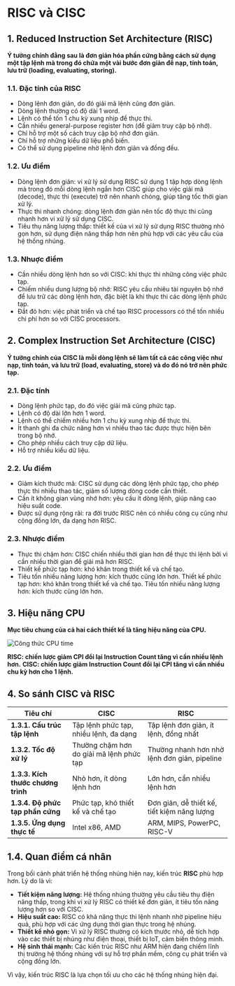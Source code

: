 # RISC và CISC

## 1. Reduced Instruction Set Architecture (RISC)

__Ý tưởng chính đằng sau là đơn giản hóa phần cứng bằng cách sử dụng một tập lệnh mà trong đó chứa một vài bước đơn giản để nạp, tính toán, lưu trữ (loading, evaluating, storing).__


### 1.1. Đặc tính của RISC

+ Dòng lệnh đơn giản, do đó giải mã lệnh cũng đơn giản.
+ Dòng lệnh thường có độ dài 1 word.
+ Lệnh có thể tốn 1 chu kỳ xung nhịp để thực thi.
+ Cần nhiều general-purpose register hơn (để giảm truy cập bộ nhớ).
+ Chỉ hỗ trợ một số cách truy cập bộ nhớ đơn giản.
+ Chỉ hỗ trợ những kiểu dữ liệu phổ biến.
+ Có thể sử dụng pipeline nhờ lệnh đơn giản và đồng đều.

### 1.2. Ưu điểm

+ Dòng lệnh đơn giản: vi xử lý sử dụng RISC sử dụng 1 tập hợp dòng lệnh mà trong đó mỗi dòng lệnh ngắn hơn CISC giúp cho việc giải mã (decode), thực thi (execute) trở nên nhanh chóng, giúp tăng tốc thời gian xử lý.
+ Thực thi nhanh chóng: dòng lệnh đơn giản nên tốc độ thực thi cũng nhanh hơn vi xử lý sử dụng CISC.
+ Tiêu thụ năng lượng thấp: thiết kế của vi xử lý sử dụng RISC thường nhỏ gọn hơn, sử dụng điện năng thấp hơn nên phù hợp với các yêu cầu của hệ thống nhúng.


### 1.3. Nhuợc điểm

+ Cần nhiều dòng lệnh hơn so với CISC: khi thực thi những công việc phức tạp.
+ Chiếm nhiều dung lượng bộ nhớ: RISC yêu cầu nhiêu tài nguyên bộ nhớ để lưu trữ các dòng lệnh hơn, đặc biệt là khi thực thi các dòng lệnh phức tạp.
+ Đắt đỏ hơn: việc phát triển và chế tạo RISC processors có thể tốn nhiều chi phí hơn so với CISC processors.

## 2. Complex Instruction Set Architecture (CISC)

__Ý tưởng chính của CISC là mỗi dòng lệnh sẽ làm tất cả các công việc như nạp, tính toán, và lưu trữ (load, evaluating, store) và do đó nó trở nên phức tạp.__

### 2.1. Đặc tính

+ Dòng lệnh phức tạp, do đó việc giải mã cũng phức tạp.
+ Lệnh có độ dài lớn hơn 1 word.
+ Lệnh có thể chiếm nhiều hơn 1 chu kỳ xung nhịp để thực thi.
+ Ít thanh ghi đa chức năng hơn vì nhiều thao tác được thực hiện bên trong bộ nhớ.
+ Cho phép nhiều cách truy cập dữ liệu.
+ Hỗ trợ nhiều kiểu dữ liệu.

### 2.2. Ưu điểm
+ Giảm kích thước mã: CISC sử dụng các dòng lệnh phức tạp, cho phép thực thi nhiều thao tác, giảm số lượng dòng code cần thiết.
+ Cần ít không gian vùng nhớ hơn: yêu cầu ít dòng lệnh, giúp nâng cao hiệu suất code.
+ Được sử dụng rộng rãi: ra đời trước RISC nên có nhiều công cụ cũng như cộng đồng lớn, đa dạng hơn RISC.

### 2.3. Nhược điểm
+ Thực thi chậm hơn: CISC chiến nhiều thời gian hơn để thực thi lệnh bởi vì cần nhiều thời gian để giải mã hơn RISC.
+ Thiết kế phức tạp hơn: khó khăn trong thiết kế và chế tạo.
+ Tiêu tốn nhiều năng lượng hơn: kích thước cũng lớn hơn.
 Thiết kế phức tạp hơn: khó khăn trong thiết kế và chế tạo.
 Tiêu tốn nhiều năng lượng hơn: kích thước cũng lớn hơn.

## 3. Hiệu năng CPU

__Mục tiêu chung của cả hai cách thiết kế là tăng hiệu năng của CPU.__

![Công thức CPU time](https://media.geeksforgeeks.org/wp-content/uploads/Screenshot-210.png)

__RISC: chiến lược giảm CPI đổi lại Instruction Count tăng vì cần nhiều lệnh hơn.__
__CISC: chiến lược giảm Instruction Count đổi lại CPI tăng vì cần nhiều chu kỳ hơn cho 1 lệnh.__

## 4. So sánh CISC và RISC

| Tiêu chí                  | CISC                                         | RISC                                         |
|---------------------------|----------------------------------------------|----------------------------------------------|
| **1.3.1. Cấu trúc tập lệnh** | Tập lệnh phức tạp, nhiều lệnh, đa dạng      | Tập lệnh đơn giản, ít lệnh, đồng nhất        |
| **1.3.2. Tốc độ xử lý**     | Thường chậm hơn do giải mã lệnh phức tạp    | Thường nhanh hơn nhờ lệnh đơn giản, pipeline |
| **1.3.3. Kích thước chương trình** | Nhỏ hơn, ít dòng lệnh hơn                 | Lớn hơn, cần nhiều lệnh hơn                  |
| **1.3.4. Độ phức tạp phần cứng** | Phức tạp, khó thiết kế và chế tạo          | Đơn giản, dễ thiết kế, tiết kiệm năng lượng  |
| **1.3.5. Ứng dụng thực tế** | Intel x86, AMD                             | ARM, MIPS, PowerPC, RISC-V                  |

## 1.4. Quan điểm cá nhân

Trong bối cảnh phát triển hệ thống nhúng hiện nay, kiến trúc **RISC** phù hợp hơn. Lý do là vì:

- **Tiết kiệm năng lượng:** Hệ thống nhúng thường yêu cầu tiêu thụ điện năng thấp, trong khi vi xử lý RISC có thiết kế đơn giản, ít tiêu tốn năng lượng hơn so với CISC.
- **Hiệu suất cao:** RISC có khả năng thực thi lệnh nhanh nhờ pipeline hiệu quả, phù hợp với các ứng dụng thời gian thực trong hệ nhúng.
- **Thiết kế nhỏ gọn:** Vi xử lý RISC thường có kích thước nhỏ, dễ tích hợp vào các thiết bị nhúng như điện thoại, thiết bị IoT, cảm biến thông minh.
- **Hệ sinh thái mạnh:** Các kiến trúc RISC như ARM hiện đang chiếm lĩnh thị trường hệ thống nhúng với sự hỗ trợ phần mềm, công cụ phát triển và cộng đồng lớn.

Vì vậy, kiến trúc RISC là lựa chọn tối ưu cho các hệ thống nhúng hiện đại.
